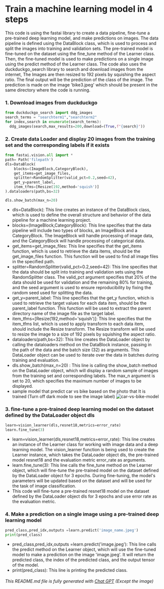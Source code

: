 # Train a machine learning model in 4 steps
This code is using the fastai library to create a data pipeline, fine-tune a pre-trained deep learning model, and make predictions on images. The data pipeline is defined using the DataBlock class, which is used to process and split the images into training and validation sets. The pre-trained model is fine-tuned on the dataset using the fine_tune method of the Learner class. Then, the fine-tuned model is used to make predictions on a single image using the predict method of the Learner class. The code also uses the duckduckgo_search library to search and download images from the internet, The Images are then resized to 192 pixels by squishing the aspect ratio. The final output will be the prediction of the class of the image. The prediction is made on the image 'bike3.jpeg' which should be present in the same directory where the code is running.

### 1. Download images from duckduckgo
```python
from duckduckgo_search import ddg_images
search_terms = "searchterm1","searchterm2"
for index,search in enumerate(search_terms):
  ddg_images(search,max_results=200,download=(True,f"{search}"))
```

### 2. Create data Loader and display 20 images from the training set and the corresponding labels if it exists
```python 
from fastai.vision.all import *
path= Path('filepath')
dls=DataBlock(
    blocks=(ImageBlock,CategoryBlock),
    get_items=get_image_files,
    splitter=RandomSplitter(valid_pct=0.2,seed=42),
    get_y=parent_label,
    item_tfms=[Resize(192,method='squish')]
).dataloaders(path,bs=32)

dls.show_batch(max_n=20)
```

+ dls=DataBlock(: This line creates an instance of the DataBlock class, which is used to define the overall structure and behavior of the data pipeline for a machine learning project.
+ blocks=(ImageBlock,CategoryBlock): This line specifies that the data pipeline will include two types of blocks, an ImageBlock and a CategoryBlock. The ImageBlock will handle processing of image data, and the CategoryBlock will handle processing of categorical data.
+ get_items=get_image_files: This line specifies that the get_items function, which is used to retrieve the data items, should be the get_image_files function. This function will be used to find all image files in the specified path.
+ splitter=RandomSplitter(valid_pct=0.2,seed=42): This line specifies that the data should be split into training and validation sets using the RandomSplitter class. The valid_pct argument specifies that 20% of the data should be used for validation and the remaining 80% for training, and the seed argument is used to ensure reproducibility by fixing the random seed used for splitting the data.
+ get_y=parent_label: This line specifies that the get_y function, which is used to retrieve the target values for each data item, should be the parent_label function. This function will be used to extract the parent directory name of the image file as the target label.
+ item_tfms=[Resize(192,method='squish')]: This line specifies that the item_tfms list, which is used to apply transform to each data item, should include the Resize transform. The Resize transform will be used to resize the image to a size of 192 pixels by squishing the aspect ratio.
+ dataloaders(path,bs=32): This line creates the DataLoader object by calling the dataloaders method on the DataBlock instance, passing in the path of the data and the batch size (32) as arguments. This DataLoader object can be used to iterate over the data in batches during training and evaluation.
+ dls.show_batch(max_n=20) : This line is calling the show_batch method on the DataLoader object, which will display a random sample of images from the training set and corresponding labels. The max_n argument is set to 20, which specifies the maximum number of images to be displayed.
+ sample model that predict car vs bike based on the photo that It is trained (Turn off dark mode to see the image label) <img src="https://raw.githubusercontent.com/nuhmanpk/train-a-model/main/car-vs-bike.png" alt="car-vs-bike-model"/>

### 3. fine-tune a pre-trained deep learning model on the dataset defined by the DataLoader object dls
```python
learn=vision_learner(dls,resnet18,metrics=error_rate)
learn.fine_tune(3)
```

+ learn=vision_learner(dls,resnet18,metrics=error_rate): This line creates an instance of the Learner class for working with image data and a deep learning model. The vision_learner function is being used to create the Learner instance, which takes the DataLoader object dls, the pre-trained model resnet18 and the evaluation metric error_rate as arguments.
+ learn.fine_tune(3): This line calls the fine_tune method on the Learner object, which will fine-tune the pre-trained model on the dataset defined by the DataLoader object for 3 epochs. During fine-tuning, the model's parameters will be updated based on the dataset and will be used for the task of image classification.
+ This code will fine-tune a pre-trained resnet18 model on the dataset defined by the DataLoader object dls for 3 epochs and use error rate as the evaluation metric.

### 4. Make a prediction on a single image using a pre-trained deep learning model
```python
pred_class,pred_idx,outputs =learn.predict('image_name.jpeg')
print(pred_class)
```

+ pred_class,pred_idx,outputs =learn.predict('image.jpeg'): This line calls the predict method on the Learner object, which will use the fine-tuned model to make a prediction on the image 'image.jpeg'. It will return the predicted class, the index of the predicted class, and the output tensor of the model.
+ print(pred_class): This line is printing the predicted class.

###### This README.md file is fully generated with [Chat GPT](https://chat.openai.com/chat) (Except the image)
